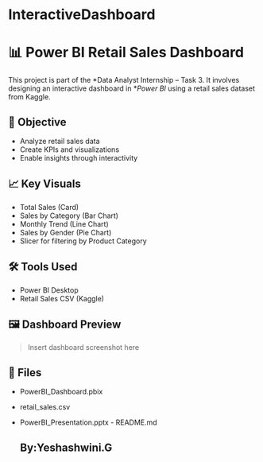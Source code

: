 # InteractiveDashboard
# 📊 Power BI Retail Sales Dashboard

This project is part of the *Data Analyst Internship – Task 3. It involves designing an interactive dashboard in **Power BI* using a retail sales dataset from Kaggle.

## 🎯 Objective
- Analyze retail sales data
- Create KPIs and visualizations
- Enable insights through interactivity

## 📈 Key Visuals
- Total Sales (Card)
- Sales by Category (Bar Chart)
- Monthly Trend (Line Chart)
- Sales by Gender (Pie Chart)
- Slicer for filtering by Product Category

## 🛠 Tools Used
- Power BI Desktop
- Retail Sales CSV (Kaggle)

## 🖼 Dashboard Preview
> Insert dashboard screenshot here

## 📁 Files
- PowerBI_Dashboard.pbix
- retail_sales.csv
- PowerBI_Presentation.pptx
- README.md

  ## By:Yeshashwini.G
